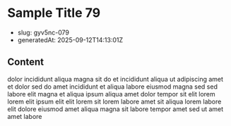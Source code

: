# Sample Title 79

- slug: gyv5nc-079
- generatedAt: 2025-09-12T14:13:01Z

## Content
dolor incididunt aliqua magna sit do et incididunt aliqua ut adipiscing amet et dolor sed do amet incididunt et aliqua labore eiusmod magna sed sed labore elit magna et aliqua ipsum aliqua amet dolor tempor sit elit lorem lorem elit ipsum elit elit lorem sit lorem labore amet sit aliqua lorem labore elit dolore eiusmod amet aliqua magna sit labore tempor amet sed ut amet amet labore
